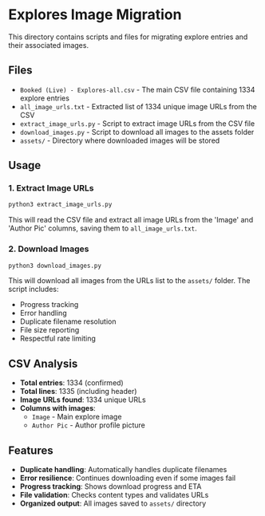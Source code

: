 # Explores Image Migration

This directory contains scripts and files for migrating explore entries and their associated images.

## Files

- `Booked (Live) - Explores-all.csv` - The main CSV file containing 1334 explore entries
- `all_image_urls.txt` - Extracted list of 1334 unique image URLs from the CSV
- `extract_image_urls.py` - Script to extract image URLs from the CSV file
- `download_images.py` - Script to download all images to the assets folder
- `assets/` - Directory where downloaded images will be stored

## Usage

### 1. Extract Image URLs
```bash
python3 extract_image_urls.py
```
This will read the CSV file and extract all image URLs from the 'Image' and 'Author Pic' columns, saving them to `all_image_urls.txt`.

### 2. Download Images
```bash
python3 download_images.py
```
This will download all images from the URLs list to the `assets/` folder. The script includes:
- Progress tracking
- Error handling
- Duplicate filename resolution
- File size reporting
- Respectful rate limiting

## CSV Analysis

- **Total entries**: 1334 (confirmed)
- **Total lines**: 1335 (including header)
- **Image URLs found**: 1334 unique URLs
- **Columns with images**: 
  - `Image` - Main explore image
  - `Author Pic` - Author profile picture

## Features

- **Duplicate handling**: Automatically handles duplicate filenames
- **Error resilience**: Continues downloading even if some images fail
- **Progress tracking**: Shows download progress and ETA
- **File validation**: Checks content types and validates URLs
- **Organized output**: All images saved to `assets/` directory


